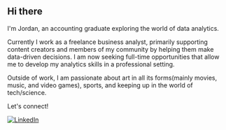 ## Hi there 

I'm Jordan, an accounting graduate exploring the world of data analytics.

Currently I work as a freelance business analyst, primarily supporting content creators and members of my community by helping them make data-driven decisions. I am now seeking full-time opportunities that allow me to develop my analytics skills in a professional setting.

Outside of work, I am passionate about art in all its forms(mainly movies, music, and video games), sports, and keeping up in the world of tech/science. 

Let's connect!


[![LinkedIn](https://img.shields.io/badge/LinkedIn-blue?logo=linkedin&logoColor=white)](https://www.linkedin.com/in/jordan-chong//)


